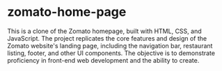 # zomato-home-page
This is a clone of the Zomato homepage, built with HTML, CSS, and JavaScript. The project replicates the core features and design of the Zomato website's landing page, including the navigation bar, restaurant listing, footer, and other UI components. The objective is to demonstrate proficiency in front-end web development and the ability to create.
